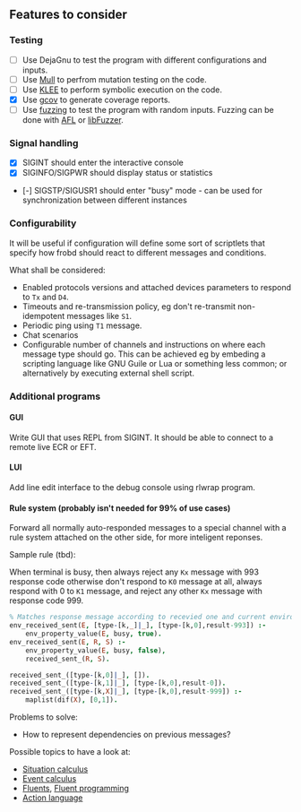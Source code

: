 ## Features to consider

### Testing

   * [ ] Use DejaGnu to test the program with different configurations and inputs.
   * [ ] Use [Mull][6] to perfrom mutation testing on the code.
   * [ ] Use [KLEE][7] to perform symbolic execution on the code.
   * [x] Use [gcov][8] to generate coverage reports.
   * [ ] Use [fuzzing][9] to test the program with random inputs. Fuzzing can be
         done with [AFL][10] or [libFuzzer][11].

### Signal handling

  - [x] SIGINT should enter the interactive console
  - [x] SIGINFO/SIGPWR should display status or statistics
  - [-] SIGSTP/SIGUSR1 should enter "busy" mode - can be used for synchronization
        between different instances

### Configurability

It will be useful if configuration will define some sort of scriptlets that
specify how frobd should react to different messages and conditions.

What shall be considered:

  * Enabled protocols versions and attached devices parameters to respond to
    `Tx` and `D4`.
  * Timeouts and re-transmission policy, eg don't re-transmit non-idempotent
    messages like `S1`.
  * Periodic ping using `T1` message.
  * Chat scenarios
  * Configurable number of channels and instructions on where each message type
    should go. This can be achieved eg by embeding a scripting language like
    GNU Guile or Lua or something less common; or alternatively by executing
    external shell script.

### Additional programs

#### GUI

Write GUI that uses REPL from SIGINT. It should be able to connect to a remote
live ECR or EFT.

#### LUI

Add line edit interface to the debug console using rlwrap program.

#### Rule system (probably isn't needed for 99% of use cases)

Forward all normally auto-responded messages to a special channel with a rule
system attached on the other side, for more inteligent reponses.

Sample rule (tbd):

When terminal is busy, then always reject any `Kx` message with 993 response code
otherwise don't respond to `K0` message at all, always respond with 0 to `K1`
message, and reject any other `Kx` message with response code 999.

```Prolog
% Matches response message according to recevied one and current environment
env_received_sent(E, [type-[k,_]|_], [type-[k,0],result-993]) :-
    env_property_value(E, busy, true).
env_received_sent(E, R, S) :-
    env_property_value(E, busy, false),
    received_sent_(R, S).

received_sent_([type-[k,0]|_], []).
received_sent_([type-[k,1]|_], [type-[k,0],result-0]).
received_sent_([type-[k,X]|_], [type-[k,0],result-999]) :-
    maplist(dif(X), [0,1]).
```

Problems to solve:
  * How to represent dependencies on previous messages?

Possible topics to have a look at:
  * [Situation calculus][1]
  * [Event calculus][2]
  * [Fluents][3],
    [Fluent programming][5]
  * [Action language][4]

[1]: https://en.wikipedia.org/wiki/Situation_calculus
[2]: https://en.wikipedia.org/wiki/Event_calculus
[3]: https://en.wikipedia.org/wiki/Fluent_(artificial_intelligence)
[4]: https://www.researchgate.net/publication/2276002_Reasoning_about_Fluents_in_Logic_Programming
[5]: https://www.researchgate.net/publication/2841600_Fluent_Logic_Programming
[6]: https://github.com/mull-project/mull
[7]: https://klee.github.io/
[8]: https://gcc.gnu.org/onlinedocs/gcc/Gcov.html
[9]: https://en.wikipedia.org/wiki/Fuzzing
[10]: http://lcamtuf.coredump.cx/afl/
[11]: https://llvm.org/docs/LibFuzzer.html
